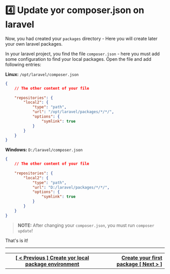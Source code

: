 # :four: Update yor composer.json on laravel

Now, you had created  your `packages` directory - Here you will create later your own laravel packages.

In your laravel project, you find the file `composer.json` - here you must add some configuration to find your local packages. Open the file and add following entries:

**Linux:** `/opt/laravel/composer.json` 
```json
{
    // The other content of your file
    
    "repositories": {
		"local2": {
            "type": "path",
            "url": "/opt/laravel/packages/*/*/",
			"options": {
                "symlink": true
            }
        }
    }
}
```

**Windows:** `D:/laravel/composer.json` 
```json
{
    // The other content of your file
    
    "repositories": {
		"local2": {
            "type": "path",
            "url": "D:/laravel/packages/*/*/",
			"options": {
                "symlink": true
            }
        }
    }
}
```

> **NOTE:** After changing your `composer.json`, you must run `composer update`!

That's is it!

----
<table width="100%">
  <tr>
    <th>
      <a href="environment.md">[ < Previous ] Create yor local package environment</a>
    </th>
    <th style="text-align: right">
      <a href="package.md">Create your first package [ Next > ]</a>
    </th>
  </tr>
</div>
